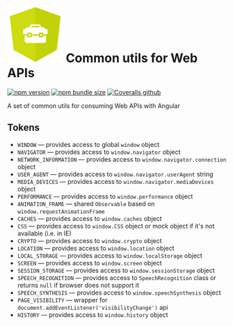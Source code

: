 # ![logo](logo.svg) Common utils for Web APIs

[![npm version](https://img.shields.io/npm/v/@ng-web-apis/common.svg)](https://npmjs.com/package/@ng-web-apis/common)
[![npm bundle size](https://img.shields.io/bundlephobia/minzip/@ng-web-apis/common)](https://bundlephobia.com/result?p=@ng-web-apis/common)
[![Coveralls github](https://img.shields.io/coveralls/github/ng-web-apis/common)](https://coveralls.io/github/ng-web-apis/common?branch=main)

A set of common utils for consuming Web APIs with Angular

## Tokens

- `WINDOW` — provides access to global `window` object
- `NAVIGATOR` — provides access to `window.navigator` object
- `NETWORK_INFORMATION` — provides access to `window.navigator.connection` object
- `USER_AGENT` — provides access to `window.navigator.userAgent` string
- `MEDIA_DEVICES` — provides access to `window.navigator.mediaDevices` object
- `PERFORMANCE` — provides access to `window.performance` object
- `ANIMATION_FRAME` — shared `Observable` based on `window.requestAnimationFrame`
- `CACHES` — provides access to `window.caches` object
- `CSS` — provides access to `window.CSS` object or mock object if it's not available (i.e. in IE)
- `CRYPTO` — provides access to `window.crypto` object
- `LOCATION` — provides access to `window.location` object
- `LOCAL_STORAGE` — provides access to `window.localStorage` object
- `SCREEN` — provides access to `window.screen` object
- `SESSION_STORAGE` — provides access to `window.sessionStorage` object
- `SPEECH_RECOGNITION` — provides access to `SpeechRecognition` class or returns `null` if browser does not support it
- `SPEECH_SYNTHESIS` — provides access to `window.speechSynthesis` object
- `PAGE_VISIBILITY` — wrapper for `document.addEventListener('visibilityChange')` api
- `HISTORY` — provides access to `window.history` object
